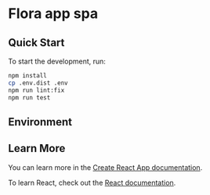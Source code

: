 # Flora app spa

## Quick Start

To start the development, run:

```sh
npm install
cp .env.dist .env
npm run lint:fix
npm run test
```

## Environment

## Learn More

You can learn more in the [Create React App documentation](https://facebook.github.io/create-react-app/docs/getting-started).

To learn React, check out the [React documentation](https://reactjs.org/).
